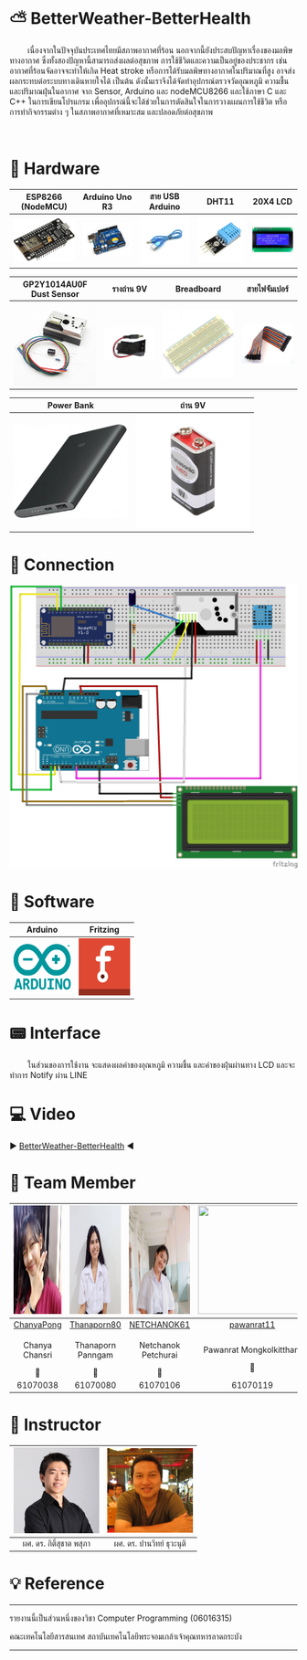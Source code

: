# :partly_sunny: BetterWeather-BetterHealth
&nbsp;&nbsp;&nbsp;&nbsp;&nbsp;&nbsp;&nbsp;&nbsp;เนื่องจากในปัจจุบันประเทศไทยมีสภาพอากาศที่ร้อน นอกจากนี้ยังประสบปัญหาเรื่องของมลพิษทางอากาศ ซึ่งทั้งสองปัญหานี้สามารถส่งผลต่อสุขภาพ
การใช้ชีวิตและความเป็นอยู่ของประชากร เช่น อากาศที่ร้อนจัดอาจจะทำให้เกิด Heat stroke หรือการได้รับมลพิษทางอากาศในปริมาณที่สูง อาจส่งผลกระทบต่อระบบทางเดินหายใจได้ เป็นต้น
ดังนั้นเราจึงได้จัดทำอุปกรณ์ตรวจวัดอุณหภูมิ ความชื้น และปริมาณฝุ่นในอากาศ จาก Sensor, Arduino และ nodeMCU8266 และใช้ภาษา C และ C++ ในการเขียนโปรแกรม
เพื่ออุปกรณ์นี้จะได้ช่วยในการตัดสินใจในการวางแผนการใช้ชีวิต หรือการทำกิจกรรมต่าง ๆ ในสภาพอากาศที่เหมาะสม และปลอดภัยต่อสุขภาพ
<br><br><br>
# :wrench: Hardware

ESP8266 (NodeMCU) | Arduino Uno R3 | สาย USB Arduino | DHT11 | 20X4 LCD 
:-: | :-: | :-: | :-: | :-:
<a href=""><img src="img/hw1.jpeg" width="200px"></a>  | <a href=""><img src="img/hw2.png" width="200px"></a> | <a href=""><img src="img/hw3.jpg" width="200px"></a> | <a href=""><img src="img/hw4.jpg" width="200px"></a> | <a href=""><img src="img/hw5.jpg" width="200px"></a>

 GP2Y1014AU0F Dust Sensor | รางถ่าน 9V | Breadboard | สายไฟจัมเปอร์
:-: | :-: | :-: | :-:
<a href=""><img src="img/hw6.jpg" width="200px"></a>  | <a href=""><img src="img/hw7.png" width="200px"></a> | <a href=""><img src="img/hw8.jpg" width="200px"></a> | <a href=""><img src="img/hw9.jpg" width="200px"></a> 

 Power Bank | ถ่าน 9V 
:-: | :-: 
<a href=""><img src="img/hw10.jpg" width="200px"></a>  | <a href=""><img src="img/hw11.jpeg" width="200px"></a>


# :electric_plug: Connection

<p align="center">
    <img src="img/arduino.jpg" />
</p>



# :file_folder: Software
| Arduino | Fritzing |
|:---:|:---:|
|<img src="img/a.png" width="100px" height="80px">|<img src="img/f.png" width="90px" height="100px">|

# :pager: Interface
&nbsp;&nbsp;&nbsp;&nbsp;&nbsp;&nbsp;&nbsp;&nbsp;ในส่วนของการใช้งาน จะแสดงผลค่าของอุณหภูมิ ความชื้น และค่าของฝุ่นผ่านทาง LCD และจะทำการ Notify ผ่าน LINE

# :computer: Video

:arrow_forward: [BetterWeather-BetterHealth]() :arrow_backward:

# 👥 Team Member
|<img src="img/pong.jpg" width="190px" height="190px">|<img src="img/mild.jpg" width="190px" height="190px">|<img src="img/nam.jpg" width="190px" height="190px">|<img src="https://avatars0.githubusercontent.com/u/41178248?s=400&u=afc69eb8e89db6013815d8d6ccb8cacdbd972261&v=4" width="190px" height="190px">|
|:---:|:---:|:---:|:---:|
|[ChanyaPong](https://github.com/ChanyaPong)|[Thanaporn80](https://github.com/Thanaporn80)|[NETCHANOK61](https://github.com/NETCHANOK61)|[pawanrat11](https://github.com/pawanrat11)|
|<p>Chanya Chansri</p>:wolf:|<p>Thanaporn Panngam</p>:rabbit:|<p>Netchanok Petchurai</p>:koala:|<p>Pawanrat Mongkolkittham</p>:bear: |
 |      61070038      |      61070080      |      61070106      |      61070119      |



# 👥 Instructor

|<a href=""><img src="img/aj_1.jpg" width="150px"></a>  |<a href=""><img src="img/aj_2.jpg" width="150px"></a>  |
| :-: | :-: |
|ผศ. ดร. กิติ์สุชาต พสุภา|ผศ. ดร. ปานวิทย์ ธุวะนุติ|



# :bulb: Reference
___


<p align="center">

รายงานนี้เป็นส่วนหนึ่งของวิชา Computer Programming (06016315)

คณะเทคโนโลยีสารสนเทศ สถาบันเทคโนโลยีพระจอมเกล้าเจ้าคุณทหารลาดกระบัง

</p>


___
